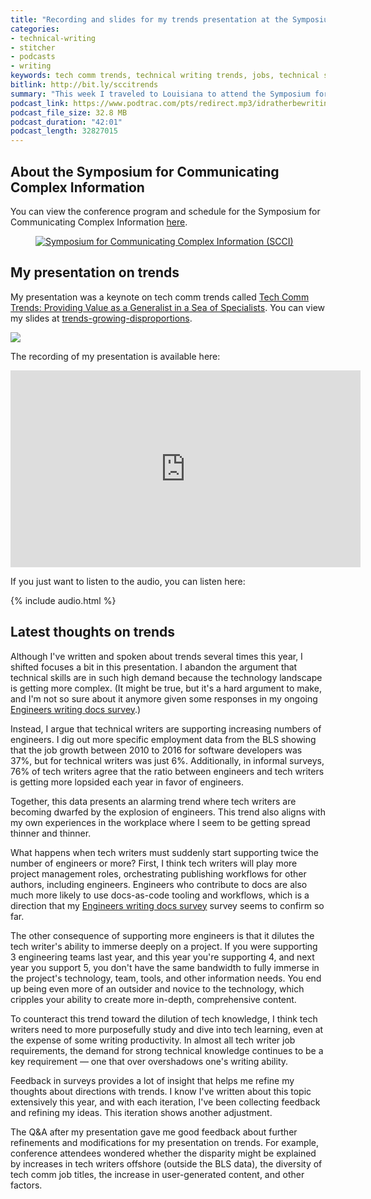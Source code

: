 ```yaml
---
title: "Recording and slides for my trends presentation at the Symposium for Communicating Complex Information (SCCI)"
categories:
- technical-writing
- stitcher
- podcasts
- writing
keywords: tech comm trends, technical writing trends, jobs, technical skills, writing skills
bitlink: http://bit.ly/sccitrends
summary: "This week I traveled to Louisiana to attend the Symposium for Communicating Complex Information and presented on tech comm trends. You can listen to the recording, view my slides, and read my latest thoughts on trends here."
podcast_link: https://www.podtrac.com/pts/redirect.mp3/idratherbewritingmedia.com/podcasts/trends-scci-keynote.mp3
podcast_file_size: 32.8 MB
podcast_duration: "42:01"
podcast_length: 32827015
---
```


## About the Symposium for Communicating Complex Information

You can view the conference program and schedule for the Symposium for Communicating Complex Information <a href="https://scci2019.weebly.com/program-and-schedule.html">here</a>.

<figure><a href="https://scci2019.weebly.com/"><img src="https://idratherbewritingmedia.com/images/sccihomepage.png" alt="Symposium for Communicating Complex Information (SCCI)" /></a><figcaption></figcaption></figure>

## My presentation on trends

My presentation was a keynote on tech comm trends called <a href="https://scci2019.weebly.com/keynote.html">Tech Comm Trends: Providing Value as a Generalist in a Sea of Specialists</a>. You can view my slides at [trends-growing-disproportions](https://idratherbewriting.com/trends-growing-disproportions/#/).

<a href="https://idratherbewriting.com/trends-growing-disproportions/#/"><img src="https://idratherbewritingmedia.com/images/sccitrendspresothumb.png" style="max-width: 350px;" /></a>

The recording of my presentation is available here:

<iframe width="560" height="315" src="https://www.youtube.com/embed/TSjz0QbYiNs" frameborder="0" allow="accelerometer; autoplay; encrypted-media; gyroscope; picture-in-picture" allowfullscreen></iframe>

If you just want to listen to the audio, you can listen here:

{% include audio.html %}

## Latest thoughts on trends

Although I've written and spoken about trends several times this year, I shifted focuses a bit in this presentation. I abandon the argument that technical skills are in such high demand because the technology landscape is getting more complex. (It might be true, but it's a hard argument to make, and I'm not so sure about it anymore given some responses in my ongoing [Engineers writing docs survey](https://www.questionpro.com/t/PE5tIZduq7).)

Instead, I argue that technical writers are supporting increasing numbers of engineers. I dig out more specific employment data from the BLS showing that the job growth between 2010 to 2016 for software developers was 37%, but for technical writers was just 6%. Additionally, in informal surveys, 76% of tech writers agree that the ratio between engineers and tech writers is getting more lopsided each year in favor of engineers.

Together, this data presents an alarming trend where tech writers are becoming dwarfed by the explosion of engineers. This trend also aligns with my own experiences in the workplace where I seem to be getting spread thinner and thinner.

What happens when tech writers must suddenly start supporting twice the number of engineers or more? First, I think tech writers will play more project management roles, orchestrating publishing workflows for other authors, including engineers. Engineers who contribute to docs are also much more likely to use docs-as-code tooling and workflows, which is a direction that my [Engineers writing docs survey](https://www.questionpro.com/t/PE5tIZduq7) survey seems to confirm so far.

The other consequence of supporting more engineers is that it dilutes the tech writer's ability to immerse deeply on a project. If you were supporting 3 engineering teams last year, and this year you're supporting 4, and next year you support 5, you don't have the same bandwidth to fully immerse in the project's technology, team, tools, and other information needs. You end up being even more of an outsider and novice to the technology, which cripples your ability to create more in-depth, comprehensive content.

To counteract this trend toward the dilution of tech knowledge, I think tech writers need to more purposefully study and dive into tech learning, even at the expense of some writing productivity. In almost all tech writer job requirements, the demand for strong technical knowledge continues to be a key requirement &mdash; one that over overshadows one's writing ability.

Feedback in surveys provides a lot of insight that helps me refine my thoughts about directions with trends. I know I've written about this topic extensively this year, and with each iteration, I've been collecting feedback and refining my ideas. This iteration shows another adjustment.

The Q&A after my presentation gave me good feedback about further refinements and modifications for my presentation on trends. For example, conference attendees wondered whether the disparity might be explained by increases in tech writers offshore (outside the BLS data), the diversity of tech comm job titles, the increase in user-generated content, and other factors.
